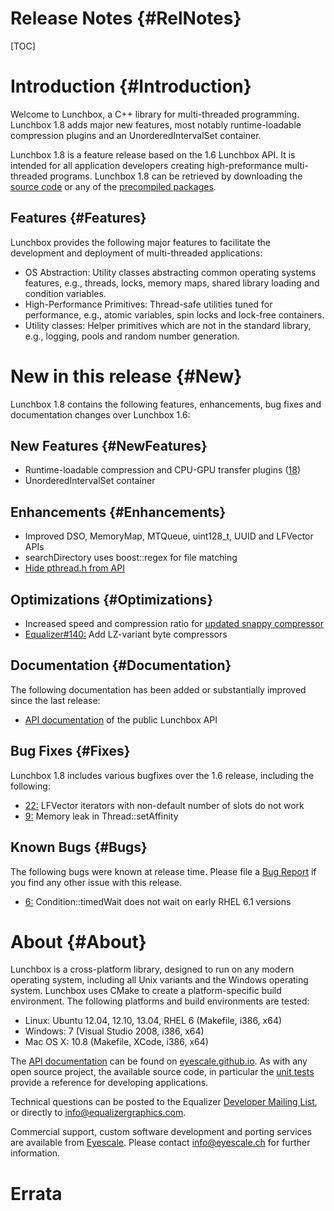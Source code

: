 Release Notes {#RelNotes}
============

[TOC]

# Introduction {#Introduction}

Welcome to Lunchbox, a C++ library for multi-threaded programming.
Lunchbox 1.8 adds major new features, most notably runtime-loadable
compression plugins and an UnorderedIntervalSet container.

Lunchbox 1.8 is a feature release based on the 1.6 Lunchbox API. It is
intended for all application developers creating high-preformance
multi-threaded programs. Lunchbox 1.8 can be retrieved by downloading
the
[source code](http://www.equalizergraphics.com/downloads/Lunchbox-1.8.0.tar.gz)
or any of the
[precompiled packages](http://www.equalizergraphics.com/downloads/major.html).

## Features {#Features}

Lunchbox provides the following major features to facilitate the
development and deployment of multi-threaded applications:

* OS Abstraction: Utility classes abstracting common operating systems
  features, e.g., threads, locks, memory maps, shared library loading
  and condition variables.
* High-Performance Primitives: Thread-safe utilities tuned for
  performance, e.g., atomic variables, spin locks and lock-free
  containers.
* Utility classes: Helper primitives which are not in the standard
  library, e.g., logging, pools and random number generation.

# New in this release {#New}

Lunchbox 1.8 contains the following features, enhancements, bug fixes
and documentation changes over Lunchbox 1.6:

## New Features {#NewFeatures}

* Runtime-loadable compression and CPU-GPU transfer plugins
  ([18](https://github.com/Eyescale/Lunchbox/issues/18))
* UnorderedIntervalSet container

## Enhancements {#Enhancements}

* Improved DSO, MemoryMap, MTQueue, uint128_t, UUID and LFVector APIs
* searchDirectory uses boost::regex for file matching
* [Hide pthread.h from API](https://github.com/Eyescale/Lunchbox/issues/26)

## Optimizations {#Optimizations}

* Increased speed and compression ratio for
  [updated snappy compressor](https://github.com/Eyescale/Lunchbox/issues/19)
* [Equalizer#140:](https://github.com/Eyescale/Equalizer/issues/140) Add
  LZ-variant byte compressors

## Documentation {#Documentation}

The following documentation has been added or substantially improved
since the last release:

* [API documentation](http://eyescale.github.io/Lunchbox-1.8/index.html)
  of the public Lunchbox API

## Bug Fixes {#Fixes}

Lunchbox 1.8 includes various bugfixes over the 1.6 release, including
the following:

* [22:](https://github.com/Eyescale/Lunchbox/issues/22) LFVector
  iterators with non-default number of slots do not work
* [9:](https://github.com/Eyescale/Lunchbox/issues/9) Memory leak in
  Thread::setAffinity

## Known Bugs {#Bugs}

The following bugs were known at release time. Please file a
[Bug Report](https://github.com/Eyescale/Lunchbox/issues) if you find
any other issue with this release.

* [6:](https://github.com/Eyescale/Lunchbox/issues/6)
Condition::timedWait does not wait on early RHEL 6.1 versions

# About {#About}

Lunchbox is a cross-platform library, designed to run on any modern
operating system, including all Unix variants and the Windows operating
system. Lunchbox uses CMake to create a platform-specific build
environment. The following platforms and build environments are tested:

* Linux: Ubuntu 12.04, 12.10, 13.04, RHEL 6 (Makefile, i386, x64)
* Windows: 7 (Visual Studio 2008, i386, x64)
* Mac OS X: 10.8 (Makefile, XCode, i386, x64)

The
[API documentation](http://eyescale.github.io/Lunchbox-1.8/index.html)
can be found on [eyescale.github.io](http://eyescale.github.io/). As
with any open source project, the available source code, in particular
the [unit tests](https://github.com/Eyescale/Lunchbox/tree/1.8/tests)
provide a reference for developing applications.

Technical questions can be posted to the Equalizer
  [Developer Mailing List](http://www.equalizergraphics.com/cgi-bin/mailman/listinfo/eq-dev),
  or directly to
  [info@equalizergraphics.com](mailto:info@equalizergraphics.com?subject=Lunchbox%20question).

Commercial support, custom software development and porting services are
available from [Eyescale](http://www.eyescale.ch). Please contact
[info@eyescale.ch](mailto:info@eyescale.ch?subject=Lunchbox%20support)
for further information.

# Errata
